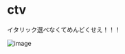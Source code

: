 # ctv

イタリック選べなくてめんどくせえ！！！

![image](https://user-images.githubusercontent.com/84511195/170475847-559421ca-8a92-464a-8449-87bbc545870b.png)
